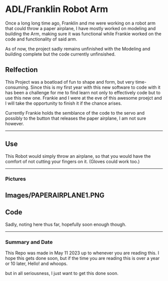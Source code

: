 # ADL/Franklin Robot Arm
Once a long long time ago, Franklin and me were working on a robot arm that could throw a paper airplane, I have mostly worked on modeling and building the Arm, making sure it was functional while Frankie worked on the code and functionality of said arm.

As of now, the project sadly remains unfinished with the Modeling and building complete but the code currently unfinsished.
## Relfection

This Project was a boatload of fun to shape and form, but very time-consuming. Since this is my first year with this new software to code with it has been a challenge for me to find learn not only to effectively code but to use this new one. Frankie and I were at the eve of this awesome proejct and I will take the opportunity to finish it if the chance arises.

Currently Frankie holds the semblance of the code to the servo and possibly to the button that releases the  paper airplane, I am not sure however.

---

## Use

This Robot would simply throw an airplane, so that you would have the comfort of not cutting your fingers on it.
(Gloves could work too.)

---
### Pictures

Images/PAPERAIRPLANE1.PNG
---
## Code

Sadly, noting here thus far, hopefully soon enough though.

---
### Summary and Date

This Repo was made in May 11 2023 up to whenever you are reading this.
I hope this gets done soon, but if the time you are reading this is over a year or 10 later, Hello! and whoops.

but in all seriousness, I just want to get this done soon.

